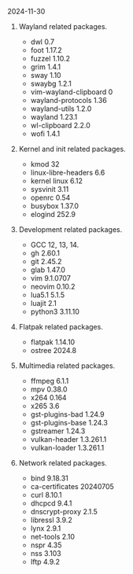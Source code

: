 2024-11-30

1. Wayland related packages.

    - dwl 0.7
    - foot 1.17.2
    - fuzzel 1.10.2
    - grim 1.4.1
    - sway 1.10
    - swaybg 1.2.1
    - vim-wayland-clipboard 0
    - wayland-protocols 1.36
    - wayland-utils 1.2.0
    - wayland 1.23.1
    - wl-clipboard 2.2.0
    - wofi 1.4.1


1. Kernel and init related packages.

    - kmod 32
    - linux-libre-headers 6.6
    - kernel linux 6.12
    - sysvinit 3.11
    - openrc 0.54 
    - busybox 1.37.0
    - elogind 252.9


1. Development related packages.

    - GCC 12, 13, 14.
    - gh 2.60.1
    - git 2.45.2
    - glab 1.47.0
    - vim 9.1.0707 
    - neovim 0.10.2 
    - lua5.1 5.1.5
    - luajit 2.1
    - python3 3.11.10


1. Flatpak related packages.

    - flatpak 1.14.10
    - ostree 2024.8


1. Multimedia related packages.

    - ffmpeg 6.1.1 
    - mpv 0.38.0
    - x264 0.164
    - x265 3.6
    - gst-plugins-bad 1.24.9
    - gst-plugins-base 1.24.3
    - gstreamer 1.24.3
    - vulkan-header 1.3.261.1
    - vulkan-loader 1.3.261.1


1. Network related packages.

    - bind 9.18.31
    - ca-certificates 20240705
    - curl 8.10.1
    - dhcpcd 9.4.1
    - dnscrypt-proxy 2.1.5
    - libressl 3.9.2
    - lynx 2.9.1
    - net-tools 2.10
    - nspr 4.35
    - nss 3.103
    - lftp 4.9.2
